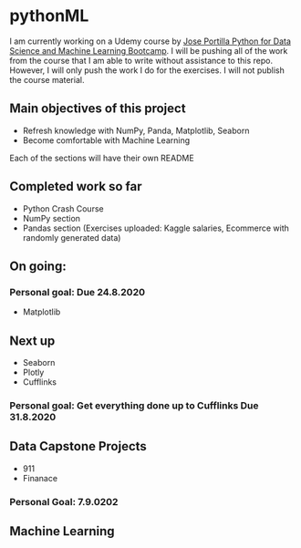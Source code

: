 # pythonML
I am currently working on a Udemy course by [Jose Portilla Python for Data Science and Machine Learning Bootcamp](https://www.udemy.com/course/python-for-data-science-and-machine-learning-bootcamp/). 
I will be pushing all of the work from the course that I am able to write without assistance to this repo. 
However, I will only push the work I do for the exercises. I will not publish the course material.

## Main objectives of this project
- Refresh knowledge with NumPy, Panda, Matplotlib, Seaborn
- Become comfortable with Machine Learning

Each of the sections will have their own README

## Completed work so far
- Python Crash Course
- NumPy section 
- Pandas section (Exercises uploaded: Kaggle salaries, Ecommerce with randomly generated data)

## On going:
### Personal goal: Due 24.8.2020
- Matplotlib

## Next up
- Seaborn
- Plotly
- Cufflinks
### Personal goal: Get everything done up to Cufflinks Due 31.8.2020


## Data Capstone Projects
- 911
- Finanace
### Personal Goal: 7.9.0202

## Machine Learning
